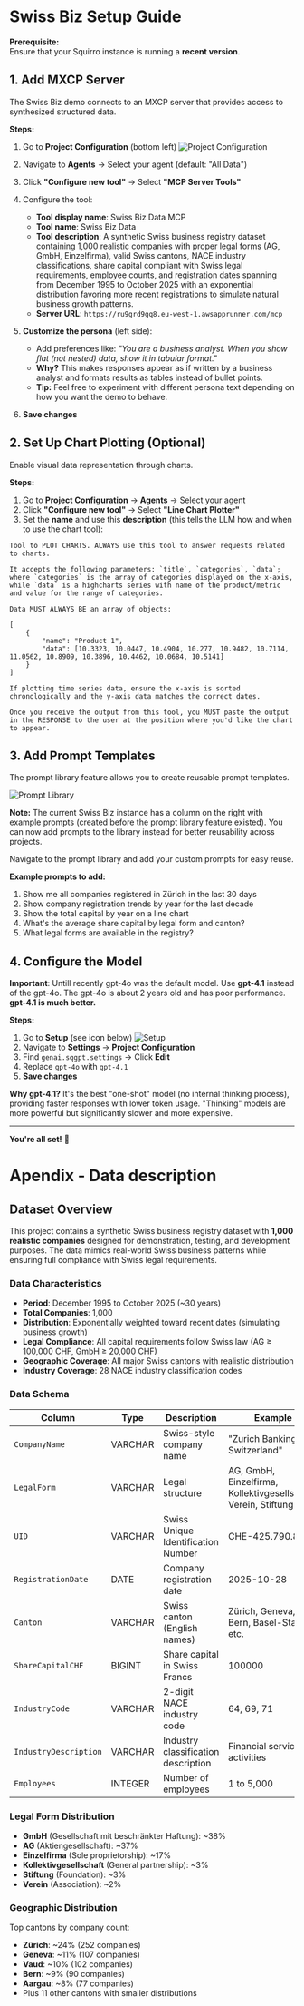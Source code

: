 # Swiss Biz Setup Guide

**Prerequisite:**  
Ensure that your Squirro instance is running a **recent version**.

## 1. Add MXCP Server

The Swiss Biz demo connects to an MXCP server that provides access to synthesized structured data.

**Steps:**
1. Go to **Project Configuration** (bottom left)
   ![Project Configuration](assets/project_configuration.png)
2. Navigate to **Agents** → Select your agent (default: "All Data")
3. Click **"Configure new tool"** → Select **"MCP Server Tools"**
4. Configure the tool:
   - **Tool display name**: Swiss Biz Data MCP
   - **Tool name**: Swiss Biz Data
   - **Tool description**: A synthetic Swiss business registry dataset containing 1,000 realistic companies with proper legal forms (AG, GmbH, Einzelfirma), valid Swiss cantons, NACE industry classifications, share capital compliant with Swiss legal requirements, employee counts, and registration dates spanning from December 1995 to October 2025 with an exponential distribution favoring more recent registrations to simulate natural business growth patterns.
   - **Server URL**: `https://ru9grd9gq8.eu-west-1.awsapprunner.com/mcp`

5. **Customize the persona** (left side):
   - Add preferences like: *"You are a business analyst. When you show flat (not nested) data, show it in tabular format."*
   - **Why?** This makes responses appear as if written by a business analyst and formats results as tables instead of bullet points.
   - **Tip:** Feel free to experiment with different persona text depending on how you want the demo to behave.

6. **Save changes**

## 2. Set Up Chart Plotting (Optional)

Enable visual data representation through charts.

**Steps:**
1. Go to **Project Configuration** → **Agents** → Select your agent
2. Click **"Configure new tool"** → Select **"Line Chart Plotter"**
3. Set the **name** and use this **description** (this tells the LLM how and when to use the chart tool):

```
Tool to PLOT CHARTS. ALWAYS use this tool to answer requests related to charts.

It accepts the following parameters: `title`, `categories`, `data`; where `categories` is the array of categories displayed on the x-axis, while `data` is a highcharts series with name of the product/metric and value for the range of categories.

Data MUST ALWAYS BE an array of objects:

[
    {
        "name": "Product 1",
        "data": [10.3323, 10.0447, 10.4904, 10.277, 10.9482, 10.7114, 11.0562, 10.8909, 10.3896, 10.4462, 10.0684, 10.5141]
    }
]

If plotting time series data, ensure the x-axis is sorted chronologically and the y-axis data matches the correct dates.

Once you receive the output from this tool, you MUST paste the output in the RESPONSE to the user at the position where you'd like the chart to appear.
```

## 3. Add Prompt Templates

The prompt library feature allows you to create reusable prompt templates.

![Prompt Library](assets/prompt_library.png)

**Note:** The current Swiss Biz instance has a column on the right with example prompts (created before the prompt library feature existed). You can now add prompts to the library instead for better reusability across projects.

Navigate to the prompt library and add your custom prompts for easy reuse.

**Example prompts to add:**
1. Show me all companies registered in Zürich in the last 30 days
2. Show company registration trends by year for the last decade
3. Show the total capital by year on a line chart
4. What's the average share capital by legal form and canton?
5. What legal forms are available in the registry?

## 4. Configure the Model

**Important**: Untill recently gpt-4o was the default model. Use **gpt-4.1** instead of the gpt-4o. The gpt-4o is about 2 years old and has poor performance. **gpt-4.1 is much better.**

**Steps:**
1. Go to **Setup** (see icon below)
   ![Setup](assets/setup.png)
2. Navigate to **Settings** → **Project Configuration**
3. Find `genai.sqgpt.settings` → Click **Edit**
4. Replace `gpt-4o` with `gpt-4.1`
5. **Save changes**

**Why gpt-4.1?** It's the best "one-shot" model (no internal thinking process), providing faster responses with lower token usage. "Thinking" models are more powerful but significantly slower and more expensive.

---

**You're all set!** 🎉 



# Apendix - Data description

## Dataset Overview

This project contains a synthetic Swiss business registry dataset with **1,000 realistic companies** designed for demonstration, testing, and development purposes. The data mimics real-world Swiss business patterns while ensuring full compliance with Swiss legal requirements.

### Data Characteristics

- **Period**: December 1995 to October 2025 (~30 years)
- **Total Companies**: 1,000
- **Distribution**: Exponentially weighted toward recent dates (simulating business growth)
- **Legal Compliance**: All capital requirements follow Swiss law (AG ≥ 100,000 CHF, GmbH ≥ 20,000 CHF)
- **Geographic Coverage**: All major Swiss cantons with realistic distribution
- **Industry Coverage**: 28 NACE industry classification codes

### Data Schema

| Column | Type | Description | Example |
|--------|------|-------------|---------|
| `CompanyName` | VARCHAR | Swiss-style company name | "Zurich Banking Switzerland" |
| `LegalForm` | VARCHAR | Legal structure | AG, GmbH, Einzelfirma, Kollektivgesellschaft, Verein, Stiftung |
| `UID` | VARCHAR | Swiss Unique Identification Number | CHE-425.790.845 |
| `RegistrationDate` | DATE | Company registration date | 2025-10-28 |
| `Canton` | VARCHAR | Swiss canton (English names) | Zürich, Geneva, Bern, Basel-Stadt, etc. |
| `ShareCapitalCHF` | BIGINT | Share capital in Swiss Francs | 100000 |
| `IndustryCode` | VARCHAR | 2-digit NACE industry code | 64, 69, 71 |
| `IndustryDescription` | VARCHAR | Industry classification description | Financial service activities |
| `Employees` | INTEGER | Number of employees | 1 to 5,000 |

### Legal Form Distribution

- **GmbH** (Gesellschaft mit beschränkter Haftung): ~38%
- **AG** (Aktiengesellschaft): ~37%
- **Einzelfirma** (Sole proprietorship): ~17%
- **Kollektivgesellschaft** (General partnership): ~3%
- **Stiftung** (Foundation): ~3%
- **Verein** (Association): ~2%

### Geographic Distribution

Top cantons by company count:
- **Zürich**: ~24% (252 companies)
- **Geneva**: ~11% (107 companies)
- **Vaud**: ~10% (102 companies)
- **Bern**: ~9% (90 companies)
- **Aargau**: ~8% (77 companies)
- Plus 11 other cantons with smaller distributions
